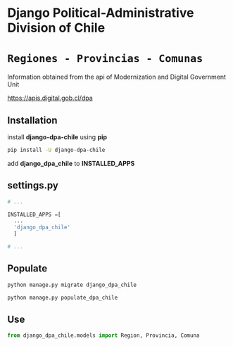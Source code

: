 Django Political-Administrative Division of Chile
=================================================

``Regiones - Provincias - Comunas``
===================================

Information obtained from the api of Modernization and Digital Government Unit

https://apis.digital.gob.cl/dpa

Installation
------------

install **django-dpa-chile** using **pip**

```sh
pip install -U django-dpa-chile
```

add **django_dpa_chile** to **INSTALLED_APPS**

settings.py
-----------

```python
# ...

INSTALLED_APPS =[
  ...
  'django_dpa_chile'
  ]

# ...
```

Populate
--------

```sh
python manage.py migrate django_dpa_chile

python manage.py populate_dpa_chile
```

Use
---

```python
from django_dpa_chile.models import Region, Provincia, Comuna
```